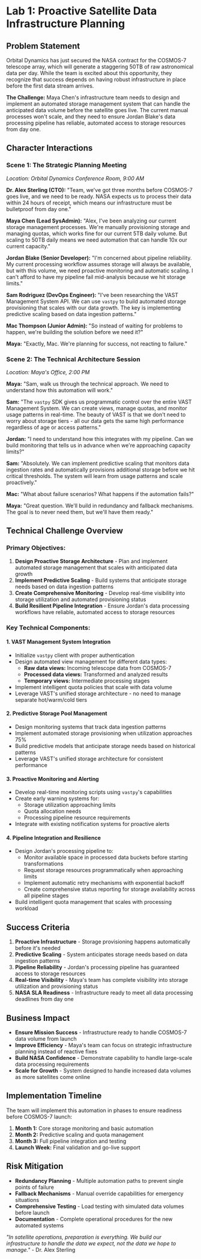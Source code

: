 # Lab 1: Proactive Satellite Data Infrastructure Planning

## Problem Statement

Orbital Dynamics has just secured the NASA contract for the COSMOS-7 telescope array, which will generate a staggering 50TB of raw astronomical data per day. While the team is excited about this opportunity, they recognize that success depends on having robust infrastructure in place before the first data stream arrives.

**The Challenge:** Maya Chen's infrastructure team needs to design and implement an automated storage management system that can handle the anticipated data volume before the satellite goes live. The current manual processes won't scale, and they need to ensure Jordan Blake's data processing pipeline has reliable, automated access to storage resources from day one.

## Character Interactions

### Scene 1: The Strategic Planning Meeting
*Location: Orbital Dynamics Conference Room, 9:00 AM*

**Dr. Alex Sterling (CTO):** "Team, we've got three months before COSMOS-7 goes live, and we need to be ready. NASA expects us to process their data within 24 hours of receipt, which means our infrastructure must be bulletproof from day one."

**Maya Chen (Lead SysAdmin):** "Alex, I've been analyzing our current storage management processes. We're manually provisioning storage and managing quotas, which works fine for our current 5TB daily volume. But scaling to 50TB daily means we need automation that can handle 10x our current capacity."

**Jordan Blake (Senior Developer):** "I'm concerned about pipeline reliability. My current processing workflow assumes storage will always be available, but with this volume, we need proactive monitoring and automatic scaling. I can't afford to have my pipeline fail mid-analysis because we hit storage limits."

**Sam Rodriguez (DevOps Engineer):** "I've been researching the VAST Management System API. We can use `vastpy` to build automated storage provisioning that scales with our data growth. The key is implementing predictive scaling based on data ingestion patterns."

**Mac Thompson (Junior Admin):** "So instead of waiting for problems to happen, we're building the solution before we need it?"

**Maya:** "Exactly, Mac. We're planning for success, not reacting to failure."

### Scene 2: The Technical Architecture Session
*Location: Maya's Office, 2:00 PM*

**Maya:** "Sam, walk us through the technical approach. We need to understand how this automation will work."

**Sam:** "The `vastpy` SDK gives us programmatic control over the entire VAST Management System. We can create views, manage quotas, and monitor usage patterns in real-time. The beauty of VAST is that we don't need to worry about storage tiers - all our data gets the same high performance regardless of age or access patterns."

**Jordan:** "I need to understand how this integrates with my pipeline. Can we build monitoring that tells us in advance when we're approaching capacity limits?"

**Sam:** "Absolutely. We can implement predictive scaling that monitors data ingestion rates and automatically provisions additional storage before we hit critical thresholds. The system will learn from usage patterns and scale proactively."

**Mac:** "What about failure scenarios? What happens if the automation fails?"

**Maya:** "Great question. We'll build in redundancy and fallback mechanisms. The goal is to never need them, but we'll have them ready."

## Technical Challenge Overview

### Primary Objectives:
1. **Design Proactive Storage Architecture** - Plan and implement automated storage management that scales with anticipated data growth
2. **Implement Predictive Scaling** - Build systems that anticipate storage needs based on data ingestion patterns
3. **Create Comprehensive Monitoring** - Develop real-time visibility into storage utilization and automated provisioning status
4. **Build Resilient Pipeline Integration** - Ensure Jordan's data processing workflows have reliable, automated access to storage resources

### Key Technical Components:

#### 1. VAST Management System Integration
- Initialize `vastpy` client with proper authentication
- Design automated view management for different data types:
  - **Raw data views:** Incoming telescope data from COSMOS-7
  - **Processed data views:** Transformed and analyzed results
  - **Temporary views:** Intermediate processing stages
- Implement intelligent quota policies that scale with data volume
- Leverage VAST's unified storage architecture - no need to manage separate hot/warm/cold tiers

#### 2. Predictive Storage Pool Management
- Design monitoring systems that track data ingestion patterns
- Implement automated storage provisioning when utilization approaches 75%
- Build predictive models that anticipate storage needs based on historical patterns
- Leverage VAST's unified storage architecture for consistent performance

#### 3. Proactive Monitoring and Alerting
- Develop real-time monitoring scripts using `vastpy`'s capabilities
- Create early warning systems for:
  - Storage utilization approaching limits
  - Quota allocation needs
  - Processing pipeline resource requirements
- Integrate with existing notification systems for proactive alerts

#### 4. Pipeline Integration and Resilience
- Design Jordan's processing pipeline to:
  - Monitor available space in processed data buckets before starting transformations
  - Request storage resources programmatically when approaching limits
  - Implement automatic retry mechanisms with exponential backoff
  - Create comprehensive status reporting for storage availability across all pipeline stages
- Build intelligent quota management that scales with processing workload

## Success Criteria

1. **Proactive Infrastructure** - Storage provisioning happens automatically before it's needed
2. **Predictive Scaling** - System anticipates storage needs based on data ingestion patterns
3. **Pipeline Reliability** - Jordan's processing pipeline has guaranteed access to storage resources
4. **Real-time Visibility** - Maya's team has complete visibility into storage utilization and provisioning status
5. **NASA SLA Readiness** - Infrastructure ready to meet all data processing deadlines from day one

## Business Impact

- **Ensure Mission Success** - Infrastructure ready to handle COSMOS-7 data volume from launch
- **Improve Efficiency** - Maya's team can focus on strategic infrastructure planning instead of reactive fixes
- **Build NASA Confidence** - Demonstrate capability to handle large-scale data processing requirements
- **Scale for Growth** - System designed to handle increased data volumes as more satellites come online

## Implementation Timeline

The team will implement this automation in phases to ensure readiness before COSMOS-7 launch:
1. **Month 1:** Core storage monitoring and basic automation
2. **Month 2:** Predictive scaling and quota management
3. **Month 3:** Full pipeline integration and testing
4. **Launch Week:** Final validation and go-live support

## Risk Mitigation

- **Redundancy Planning** - Multiple automation paths to prevent single points of failure
- **Fallback Mechanisms** - Manual override capabilities for emergency situations
- **Comprehensive Testing** - Load testing with simulated data volumes before launch
- **Documentation** - Complete operational procedures for the new automated systems

*"In satellite operations, preparation is everything. We build our infrastructure to handle the data we expect, not the data we hope to manage."* - Dr. Alex Sterling 
